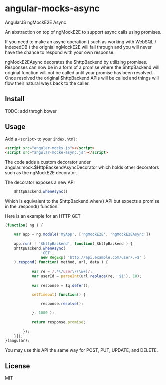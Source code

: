 # angular-mocks-async
AngularJS ngMockE2E Async

An abstraction on top of ngMockE2E to support async calls using promises. 

If you need to make an async operation ( such as working with WebSQL / IndexedDB ) the orignial ngMockE2E will fall through and you will never have the chance to respond with your own response.

ngMockE2EAsync decorates the $httpBackend by utilizing promises. Responses can now be in a form of a promise where the $httpBackend will original function will not be called until your promise has been resolved. Once resolved the original $httpBackend APIs will be called and things will flow their natural ways back to the caller.

## Install

TODO: add throgh bower

## Usage

Add a `<script>` to your `index.html`:

```html
<script src="angular-mocks.js"></script>
<script src="angular-mocke-async.js"></script>
```
The code adds a custom decorator under angular.mock.$HttpBackendAsyncDecorator which holds other decorators such as the ngMockE2E decorator.

The decorator exposes a new API
```javascript
	$httpBackend.whenAsync()
```
Which is equivalent to the $httpBackend.when() API but expects a promise in the .respond() function.

Here is an example for an HTTP GET
```javascript
(function( ng ) {

	var app = ng.module('myApp', ['ngMockE2E', 'ngMockE2EAsync'])
	
	app.run( [ '$httpBackend', function( $httpBackend ) {
	$httpBackend.whenAsync(
				'GET',
				new RegExp( 'http://api.example.com/user/.+$' )
	).respond( function( method, url, data ) {
			
			var re = /.*\/user\/(\w+)/;
			var userId = parseInt(url.replace(re, '$1'), 10);
			
			var response = $q.defer();
			
			setTimeout( function() {

				response.resolve();

			}, 1000 );
			
			return response.promise;
			
		});
	}]);
}(angular);
```

You may use this API the same way for POST, PUT, UPDATE, and DELETE.

## License
MIT
